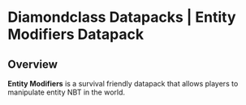 #   Diamondclass Datapacks | Entity Modifiers Datapack
##  Overview
**Entity Modifiers** is a survival friendly datapack that allows players to manipulate entity NBT in the world.